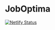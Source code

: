 # JobOptima
[![Netlify Status](https://api.netlify.com/api/v1/badges/ba015fe2-db04-4bfd-af9f-41d3697d4825/deploy-status)](https://app.netlify.com/sites/joboptima/deploys)
